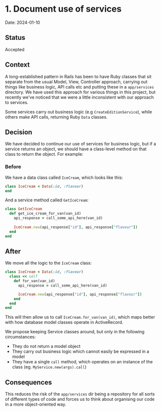 # 1. Document use of services

Date: 2024-01-10

## Status

Accepted

## Context

A long-established pattern in Rails has been to have Ruby classes that sit separate from
the usual Model, View, Controller approach, carrying out things like business logic, API
calls etc and putting these in a `app/services` directory. We have used this approach
for various things in this project, but recently we've noticed that we were a little 
inconsistent with our approach to services.

Some services carry out business logic (e.g `CreateEditionService`), while others make
API calls, returning Ruby `Data` classes. 

## Decision

We have decided to continue our use of services for business logic, but if a service
returns an object, we should have a class-level method on that class to return the 
object. For example:

### Before

We have a data class called `IceCream`, which looks like this:

```ruby
class IceCream < Data(:id, :flavour)
end
```

And a service method called `GetIceCream`:

```ruby
class GetIceCream
  def get_ice_cream_for_van(van_id)
    api_response = call_some_api_here(van_id)
    
    IceCream.new(api_response["id"], api_response["flavour"])
  end
end
```

## After

We move all the logic to the `IceCream` class:

```ruby
class IceCream < Data(:id, :flavour)
  class << self
    def for_van(van_id)
      api_response = call_some_api_here(van_id)

      IceCream.new(api_response["id"], api_response["flavour"])
    end
  end
end
```

This will then allow us to call `IceCream.for_van(van_id)`, which maps better with
how database model classes operate in ActiveRecord.

We propose keeping Service classes around, but only in the following circumstances:

- They do not return a model object
- They carry out business logic which cannot easily be expressed in a model
- They have a single `call` method, which operates on an instance of the class (eg. `MyService.new(args).call`)

## Consequences

This reduces the risk of the `app/services` dir being a repository for all sorts of different
types of code and forces us to think about organising our code in a more object-oriented way.
